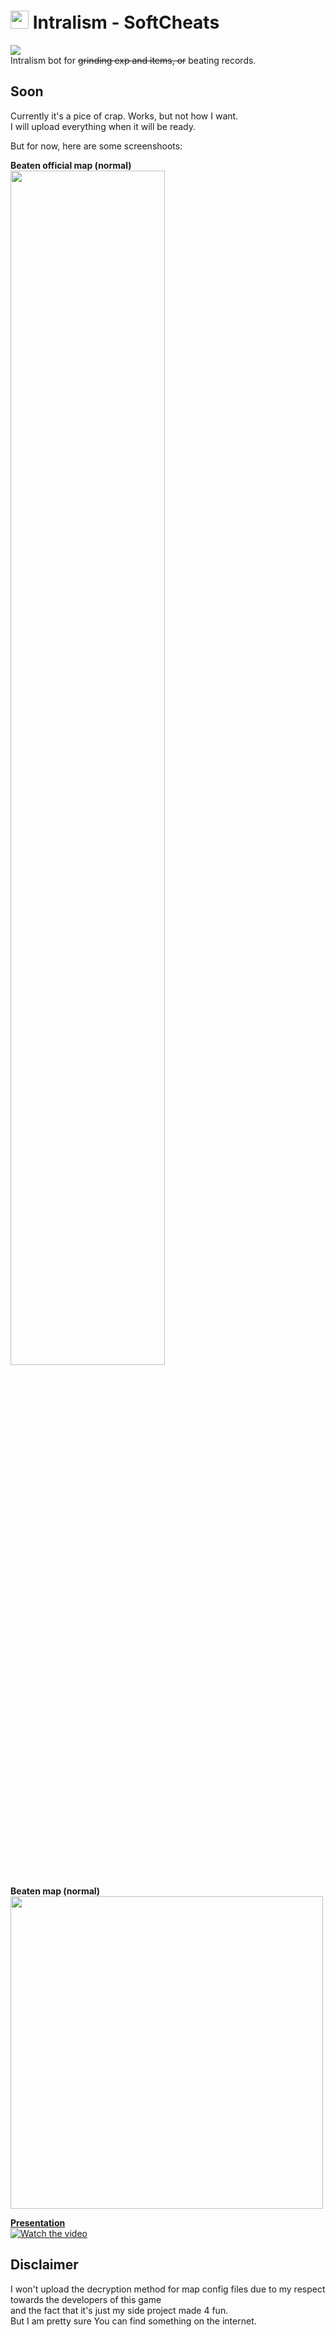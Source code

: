 # <img src="https://i.imgur.com/kVCAlCt.png" height="29"> Intralism - SoftCheats
<img align="center" src="https://visitor-badge.laobi.icu/badge?page_id=DmitrijVC.Intralism-SoftCheats" /> <br>
Intralism bot for ~~grinding exp and items, or~~ beating records. 

## Soon
Currently it's a pice of crap. Works, but not how I want. <br>
I will upload everything when it will be ready. <br>


But for now, here are some screenshoots:

**Beaten official map (normal)** <br>
<img src="https://image.prntscr.com/image/D8qtKrpYRVWxjnj3NvgQmA.png" width=70%>

**Beaten map (normal)** <br>
<img src="https://image.prntscr.com/image/K4GpM_7HSTyKnBqwHfyveg.png" width=500px>

**[Presentation](https://youtu.be/GqGvCCYbBgU)** <br>
[![Watch the video](https://i.imgur.com/Nqvp5S3.gif)](https://youtu.be/GqGvCCYbBgU)

## Disclaimer 
I won't upload the decryption method for map config files due to my respect towards the developers of this game <br>
and the fact that it's just my side project made 4 fun. <br>
But I am pretty sure You can find something on the internet. 
